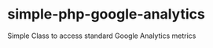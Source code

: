 simple-php-google-analytics
===========================

Simple Class to access standard Google Analytics metrics

